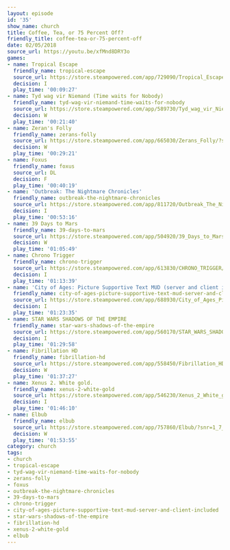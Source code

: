 ```yaml
---
layout: episode
id: '35'
show_name: church
title: Coffee, Tea, or 75 Percent Off?
friendly_title: coffee-tea-or-75-percent-off
date: 02/05/2018
source_url: https://youtu.be/xfMnd8DRY3o
games:
- name: Tropical Escape
  friendly_name: tropical-escape
  source_url: https://store.steampowered.com/app/729090/Tropical_Escape/?snr=1_7_15__13
  decision: I
  play_time: '00:09:27'
- name: Tyd wag vir Niemand (Time waits for Nobody)
  friendly_name: tyd-wag-vir-niemand-time-waits-for-nobody
  source_url: https://store.steampowered.com/app/589730/Tyd_wag_vir_Niemand_Time_waits_for_Nobody/?snr=1_7_15__13
  decision: W
  play_time: '00:21:40'
- name: Zeran's Folly
  friendly_name: zerans-folly
  source_url: https://store.steampowered.com/app/665030/Zerans_Folly/?snr=1_7_15__13
  decision: W
  play_time: '00:29:21'
- name: Foxus
  friendly_name: foxus
  source_url: DL
  decision: F
  play_time: '00:40:19'
- name: 'Outbreak: The Nightmare Chronicles'
  friendly_name: outbreak-the-nightmare-chronicles
  source_url: https://store.steampowered.com/app/811720/Outbreak_The_Nightmare_Chronicles/?snr=1_7_15__13
  decision: I
  play_time: '00:53:16'
- name: 39 Days to Mars
  friendly_name: 39-days-to-mars
  source_url: https://store.steampowered.com/app/504920/39_Days_to_Mars/?snr=1_7_7_151_150_1
  decision: W
  play_time: '01:05:49'
- name: Chrono Trigger
  friendly_name: chrono-trigger
  source_url: https://store.steampowered.com/app/613830/CHRONO_TRIGGER/
  decision: I
  play_time: '01:13:39'
- name: 'City of Ages: Picture Supportive Text MUD (server and client included)'
  friendly_name: city-of-ages-picture-supportive-text-mud-server-and-client-included
  source_url: https://store.steampowered.com/app/688930/City_of_Ages_Picture_Supportive_Text_MUD_server_and_client_included/?snr=1_7_15__13
  decision: I
  play_time: '01:23:35'
- name: STAR WARS SHADOWS OF THE EMPIRE
  friendly_name: star-wars-shadows-of-the-empire
  source_url: https://store.steampowered.com/app/560170/STAR_WARS_SHADOWS_OF_THE_EMPIRE/?snr=1_7_15__13
  decision: I
  play_time: '01:29:58'
- name: Fibrillation HD
  friendly_name: fibrillation-hd
  source_url: https://store.steampowered.com/app/558450/Fibrillation_HD/?snr=1_7_15__13
  decision: W
  play_time: '01:37:27'
- name: Xenus 2. White gold.
  friendly_name: xenus-2-white-gold
  source_url: https://store.steampowered.com/app/546230/Xenus_2_White_gold/
  decision: I
  play_time: '01:46:10'
- name: Elbub
  friendly_name: elbub
  source_url: https://store.steampowered.com/app/757860/Elbub/?snr=1_7_15__13
  decision: W
  play_time: '01:53:55'
category: church
tags:
- church
- tropical-escape
- tyd-wag-vir-niemand-time-waits-for-nobody
- zerans-folly
- foxus
- outbreak-the-nightmare-chronicles
- 39-days-to-mars
- chrono-trigger
- city-of-ages-picture-supportive-text-mud-server-and-client-included
- star-wars-shadows-of-the-empire
- fibrillation-hd
- xenus-2-white-gold
- elbub
---
```

